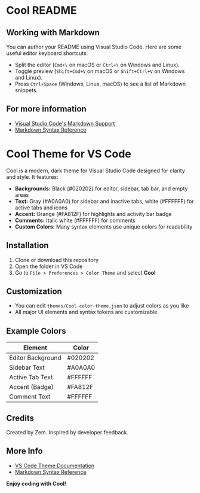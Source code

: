 # Cool README

## Working with Markdown

You can author your README using Visual Studio Code. Here are some useful editor keyboard shortcuts:

* Split the editor (`Cmd+\` on macOS or `Ctrl+\` on Windows and Linux).
* Toggle preview (`Shift+Cmd+V` on macOS or `Shift+Ctrl+V` on Windows and Linux).
* Press `Ctrl+Space` (Windows, Linux, macOS) to see a list of Markdown snippets.

## For more information

* [Visual Studio Code's Markdown Support](http://code.visualstudio.com/docs/languages/markdown)
* [Markdown Syntax Reference](https://help.github.com/articles/markdown-basics/)


# Cool Theme for VS Code

Cool is a modern, dark theme for Visual Studio Code designed for clarity and style. It features:

- **Backgrounds:** Black (#020202) for editor, sidebar, tab bar, and empty areas
- **Text:** Gray (#A0A0A0) for sidebar and inactive tabs, white (#FFFFFF) for active tabs and icons
- **Accent:** Orange (#FA812F) for highlights and activity bar badge
- **Comments:** Italic white (#FFFFFF) for comments
- **Custom Colors:** Many syntax elements use unique colors for readability

## Installation

1. Clone or download this repository
2. Open the folder in VS Code
3. Go to `File > Preferences > Color Theme` and select **Cool**

## Customization
- You can edit `themes/Cool-color-theme.json` to adjust colors as you like
- All major UI elements and syntax tokens are customizable

## Example Colors
| Element                | Color     |
|------------------------|-----------|
| Editor Background      | #020202   |
| Sidebar Text           | #A0A0A0   |
| Active Tab Text        | #FFFFFF   |
| Accent (Badge)         | #FA812F   |
| Comment Text           | #FFFFFF   |

## Credits
Created by Zem. Inspired by developer feedback.

## More Info
- [VS Code Theme Documentation](https://code.visualstudio.com/api/extension-guides/color-theme)
- [Markdown Syntax Reference](https://help.github.com/articles/markdown-basics/)

**Enjoy coding with Cool!**
